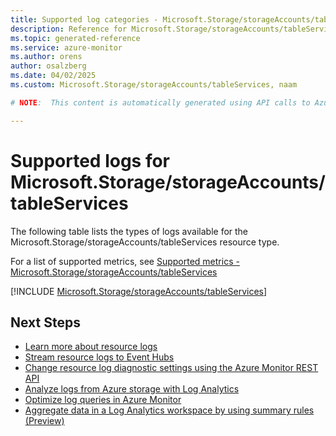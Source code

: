 ```yaml
---
title: Supported log categories - Microsoft.Storage/storageAccounts/tableServices
description: Reference for Microsoft.Storage/storageAccounts/tableServices in Azure Monitor Logs.
ms.topic: generated-reference
ms.service: azure-monitor
ms.author: orens
author: osalzberg
ms.date: 04/02/2025
ms.custom: Microsoft.Storage/storageAccounts/tableServices, naam

# NOTE:  This content is automatically generated using API calls to Azure. Any edits made on these files will be overwritten in the next run of the script. 

---
```





# Supported logs for Microsoft.Storage/storageAccounts/tableServices  
The following table lists the types of logs available for the Microsoft.Storage/storageAccounts/tableServices resource type.
  
  
  
For a list of supported metrics, see [Supported metrics - Microsoft.Storage/storageAccounts/tableServices](../supported-metrics/microsoft-storage-storageaccounts-tableservices-metrics.md)  
  

  
[!INCLUDE [Microsoft.Storage/storageAccounts/tableServices](~/reusable-content/ce-skilling/azure/includes/azure-monitor/reference/logs/microsoft-storage-storageaccounts-tableservices-logs-include.md)]  
  

## Next Steps

* [Learn more about resource logs](/azure/azure-monitor/essentials/platform-logs-overview)
* [Stream resource logs to Event Hubs](/azure/azure-monitor/essentials/resource-logs#send-to-azure-event-hubs)
* [Change resource log diagnostic settings using the Azure Monitor REST API](/rest/api/monitor/diagnosticsettings)
* [Analyze logs from Azure storage with Log Analytics](/azure/azure-monitor/essentials/resource-logs#send-to-log-analytics-workspace)
* [Optimize log queries in Azure Monitor](/azure/azure-monitor/logs/query-optimization)
* [Aggregate data in a Log Analytics workspace by using summary rules (Preview)](/azure/azure-monitor/logs/summary-rules)